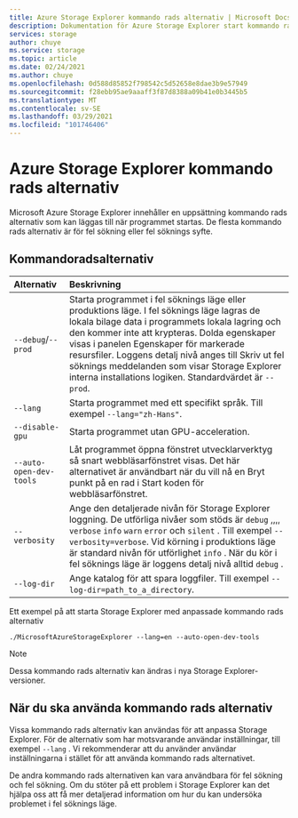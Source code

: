 ```yaml
---
title: Azure Storage Explorer kommando rads alternativ | Microsoft Docs
description: Dokumentation för Azure Storage Explorer start kommando rads alternativ
services: storage
author: chuye
ms.service: storage
ms.topic: article
ms.date: 02/24/2021
ms.author: chuye
ms.openlocfilehash: 0d588d85852f798542c5d52658e8dae3b9e57949
ms.sourcegitcommit: f28ebb95ae9aaaff3f87d8388a09b41e0b3445b5
ms.translationtype: MT
ms.contentlocale: sv-SE
ms.lasthandoff: 03/29/2021
ms.locfileid: "101746406"
---
```

# <a name="azure-storage-explorer-command-line-options"></a>Azure Storage Explorer kommando rads alternativ

Microsoft Azure Storage Explorer innehåller en uppsättning kommando rads alternativ som kan läggas till när programmet startas. De flesta kommando rads alternativ är för fel sökning eller fel söknings syfte.

## <a name="command-line-options"></a>Kommandoradsalternativ
Alternativ  | Beskrivning
:------- | :-----------
`--debug`/`--prod`  | Starta programmet i fel söknings läge eller produktions läge. I fel söknings läge lagras de lokala bilage data i programmets lokala lagring och den kommer inte att krypteras. Dolda egenskaper visas i panelen Egenskaper för markerade resursfiler. Loggens detalj nivå anges till Skriv ut fel söknings meddelanden som visar Storage Explorer interna installations logiken. Standardvärdet är `--prod`.
`--lang`  | Starta programmet med ett specifikt språk. Till exempel `--lang="zh-Hans"`.
`--disable-gpu` | Starta programmet utan GPU-acceleration.
`--auto-open-dev-tools` | Låt programmet öppna fönstret utvecklarverktyg så snart webbläsarfönstret visas. Det här alternativet är användbart när du vill nå en Bryt punkt på en rad i Start koden för webbläsarfönstret.
`--verbosity` | Ange den detaljerade nivån för Storage Explorer loggning. De utförliga nivåer som stöds är `debug` ,,,, `verbose` `info` `warn` `error` och `silent` . Till exempel `--verbosity=verbose`. Vid körning i produktions läge är standard nivån för utförlighet `info` . När du kör i fel söknings läge är loggens detalj nivå alltid `debug` .
`--log-dir` | Ange katalog för att spara loggfiler. Till exempel `--log-dir=path_to_a_directory`.

Ett exempel på att starta Storage Explorer med anpassade kommando rads alternativ

```shell
./MicrosoftAzureStorageExplorer --lang=en --auto-open-dev-tools
```

> [!NOTE]
> Dessa kommando rads alternativ kan ändras i nya Storage Explorer-versioner.

## <a name="when-to-use-command-line-options"></a>När du ska använda kommando rads alternativ

Vissa kommando rads alternativ kan användas för att anpassa Storage Explorer. För de alternativ som har motsvarande användar inställningar, till exempel `--lang` . Vi rekommenderar att du använder användar inställningarna i stället för att använda kommando rads alternativet. 

De andra kommando rads alternativen kan vara användbara för fel sökning och fel sökning. Om du stöter på ett problem i Storage Explorer kan det hjälpa oss att få mer detaljerad information om hur du kan undersöka problemet i fel söknings läge.